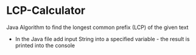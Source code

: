 # LCP-Calculator
Java Algorithm to find the longest common prefix (LCP) of the given text

- In the Java file add input String into a specified variable - the result is printed into the console
